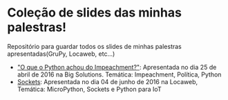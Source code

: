 # Coleção de slides das minhas palestras!

Repositório para guardar todos os slides de minhas palestras apresentadas(GruPy, Locaweb, etc...)

- ["O que o Python achou do Impeachment?"](https://speakerdeck.com/vmesel/afinal-o-que-o-python-achou-do-impeachment): Apresentada no dia 25 de abril de 2016 na Big Solutions. Temática: Impeachment, Política, Python 
- [Sockets](https://speakerdeck.com/vmesel/micropython-e-sockets-como-interagir-com-os-dois): Apresentada no dia 04 de junho de 2016 na Locaweb, Temática: MicroPython, Sockets e Python para IoT
